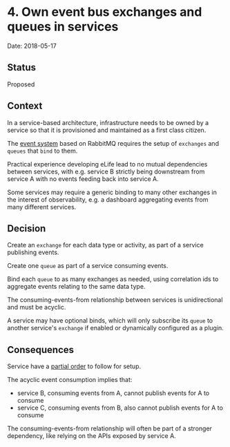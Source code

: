 # 4. Own event bus exchanges and queues in services

Date: 2018-05-17

## Status

Proposed

## Context

In a service-based architecture, infrastructure needs to be owned by a service so that it is provisioned and maintained as a first class citizen.

The [event system](0001-events-system.md) based on RabbitMQ requires the setup of `exchanges` and `queues` that `bind` to them.

Practical experience developing eLife lead to no mutual dependencies between services, with e.g. service B strictly being downstream from service A with no events feeding back into service A.

Some services may require a generic binding to many other exchanges in the interest of observability, e.g. a dashboard aggregating events from many different services.

## Decision

Create an `exchange` for each data type or activity, as part of a service publishing events.

Create one `queue` as part of a service consuming events.

Bind each `queue` to as many exchanges as needed, using correlation ids to aggregate events relating to the same data type.

The consuming-events-from relationship between services is unidirectional and must be acyclic.

A service may have optional binds, which will only subscribe its `queue` to another service's `exchange` if enabled or dynamically configured as a plugin.

## Consequences

Service have a [partial order](https://en.wikipedia.org/wiki/Partially_ordered_set) to follow for setup.

The acyclic event consumption implies that:

- service B, consuming events from A, cannot publish events for A to consume
- service C, consuming events from B, also cannot publish events for A to consume

The consuming-events-from relationship will often be part of a stronger dependency, like relying on the APIs exposed by service A.
